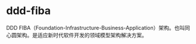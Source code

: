 # ddd-fiba
DDD FIBA（Foundation-Infrastructure-Business-Application）架构。也叫同心圆架构。是适应新时代软件开发的领域模型架构解决方案。
